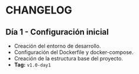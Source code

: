# CHANGELOG

## Día 1 - Configuración inicial

- Creación del entorno de desarrollo.
- Configuración del Dockerfile y docker-compose.
- Creación de la estructura base del proyecto.
- **Tag:** `v1.0-day1`
